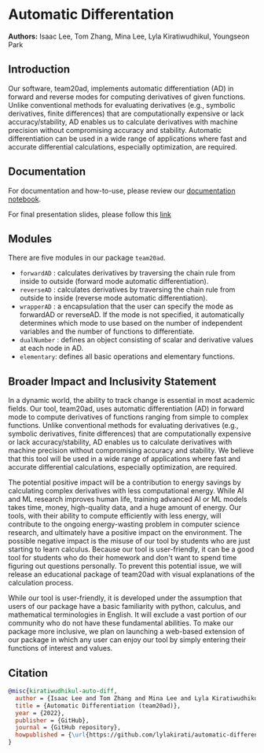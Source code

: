 # Automatic Differentation

**Authors:** Isaac Lee, Tom Zhang, Mina Lee, Lyla Kiratiwudhikul, Youngseon Park

## Introduction

Our software, team20ad, implements automatic differentiation (AD) in forward and reverse modes for computing derivatives of given functions. Unlike conventional methods for evaluating derivatives (e.g., symbolic derivatives, finite differences) that are computationally expensive or lack accuracy/stability, AD enables us to calculate derivatives with machine precision without compromising accuracy and stability. Automatic differentiation can be used in a wide range of applications where fast and accurate differential calculations, especially optimization, are required.

## Documentation

For documentation and how-to-use, please review our [documentation notebook](https://github.com/lylakirati/automatic-differentiation/blob/main/docs/documentation.md).

For final presentation slides, please follow this [link](https://docs.google.com/presentation/d/1QTp1TgBgD-8IoDuCckQiYSAcb674EGMxv8NQPq3YPPE/edit?usp=sharing)

## Modules

There are five modules in our package `team20ad`.

* `forwardAD` : calculates derivatives by traversing the chain rule from inside to outside (forward mode automatic differentiation).
* `reverseAD` : calculates derivatives by traversing the chain rule from outside to inside (reverse mode automatic differentiation).
* `wrapperAD` : a encapsulation that the user can specify the mode as forwardAD or reverseAD. If the mode is not specified, it automatically determines which mode to use based on the number of independent variables and the number of functions to differentiate.
* `dualNumber` : defines an object consisting of scalar and derivative values at each node in AD.
* `elementary`: defines all basic operations and elementary functions.


## Broader Impact and Inclusivity Statement

 In a dynamic world, the ability to track change is essential in most academic fields. Our tool, team20ad, uses automatic differentiation (AD) in forward mode to compute derivatives of functions ranging from simple to complex functions. Unlike conventional methods for evaluating derivatives (e.g., symbolic derivatives, finite differences) that are computationally expensive or lack accuracy/stability, AD enables us to calculate derivatives with machine precision without compromising accuracy and stability. We believe that this tool will be used in a wide range of applications where fast and accurate differential calculations, especially optimization, are required.

The potential positive impact will be a contribution to energy savings by calculating complex derivatives with less computational energy. While AI and ML research improves human life, training advanced AI or ML models takes time, money, high-quality data, and a huge amount of energy. Our tools, with their ability to compute efficiently with less energy, will contribute to the ongoing energy-wasting problem in computer science research, and ultimately have a positive impact on the environment. The possible negative impact is the misuse of our tool by students who are just starting to learn calculus. Because our tool is user-friendly, it can be a good tool for students who do their homework and don't want to spend time figuring out questions personally. To prevent this potential issue, we will release an educational package of team20ad with visual explanations of the calculation process.

While our tool is user-friendly, it is developed under the assumption that users of our package have a basic familiarity with python, calculus, and mathematical terminologies in English. It will exclude a vast portion of our community who do not have these fundamental abilities. To make our package more inclusive, we plan on launching a web-based extension of our package in which any user can enjoy our tool by simply entering their functions of interest and values. 


## Citation

```bibtex
@misc{kiratiwudhikul-auto-diff,
  author = {Isaac Lee and Tom Zhang and Mina Lee and Lyla Kiratiwudhikul and Youngseon Park},
  title = {Automatic Differentiation (team20ad)},
  year = {2022},
  publisher = {GitHub},
  journal = {GitHub repository},
  howpublished = {\url{https://github.com/lylakirati/automatic-differentiation}}
}
```

